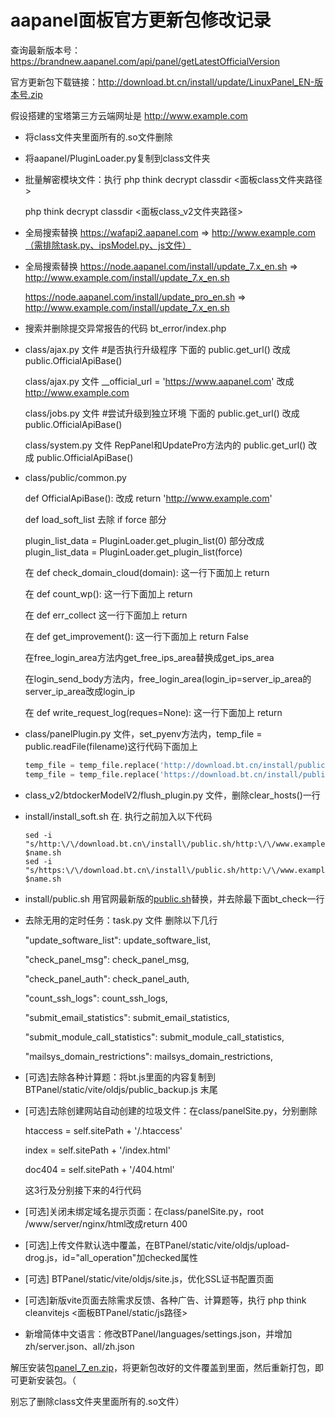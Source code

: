 # aapanel面板官方更新包修改记录

查询最新版本号：https://brandnew.aapanel.com/api/panel/getLatestOfficialVersion

官方更新包下载链接：http://download.bt.cn/install/update/LinuxPanel_EN-版本号.zip

假设搭建的宝塔第三方云端网址是 http://www.example.com

- 将class文件夹里面所有的.so文件删除

- 将aapanel/PluginLoader.py复制到class文件夹

- 批量解密模块文件：执行 php think decrypt classdir <面板class文件夹路径>

  php think decrypt classdir <面板class_v2文件夹路径>

- 全局搜索替换 https://wafapi2.aapanel.com => http://www.example.com（需排除task.py、ipsModel.py、js文件）

- 全局搜索替换 https://node.aapanel.com/install/update_7.x_en.sh => http://www.example.com/install/update_7.x_en.sh

  https://node.aapanel.com/install/update_pro_en.sh => http://www.example.com/install/update_7.x_en.sh

- 搜索并删除提交异常报告的代码 bt_error/index.php

- class/ajax.py 文件 \#是否执行升级程序 下面的 public.get_url() 改成 public.OfficialApiBase()

  class/ajax.py 文件 __official_url = 'https://www.aapanel.com' 改成 http://www.example.com

  class/jobs.py 文件 \#尝试升级到独立环境 下面的 public.get_url() 改成 public.OfficialApiBase()

  class/system.py 文件 RepPanel和UpdatePro方法内的 public.get_url() 改成 public.OfficialApiBase()

- class/public/common.py

  def OfficialApiBase(): 改成 return 'http://www.example.com'

  def load_soft_list 去除 if force 部分

  plugin_list_data = PluginLoader.get_plugin_list(0) 部分改成 plugin_list_data = PluginLoader.get_plugin_list(force)

  在 def check_domain_cloud(domain): 这一行下面加上 return

  在 def count_wp(): 这一行下面加上 return

  在 def err_collect 这一行下面加上 return

  在 def get_improvement(): 这一行下面加上 return False

  在free_login_area方法内get_free_ips_area替换成get_ips_area

  在login_send_body方法内，free_login_area(login_ip=server_ip_area的server_ip_area改成login_ip

  在 def write_request_log(reques=None): 这一行下面加上 return

- class/panelPlugin.py 文件，set_pyenv方法内，temp_file = public.readFile(filename)这行代码下面加上

  ```python
  temp_file = temp_file.replace('http://download.bt.cn/install/public.sh', 'http://www.example.com/install/public.sh')
  temp_file = temp_file.replace('https://download.bt.cn/install/public.sh', 'http://www.example.com/install/public.sh')
  ```
  
- class_v2/btdockerModelV2/flush_plugin.py 文件，删除clear_hosts()一行

- install/install_soft.sh 在. 执行之前加入以下代码

  ```shell
  sed -i "s/http:\/\/download.bt.cn\/install\/public.sh/http:\/\/www.example.com\/install\/public.sh/" $name.sh
  sed -i "s/https:\/\/download.bt.cn\/install\/public.sh/http:\/\/www.example.com\/install\/public.sh/" $name.sh
  ```
  
- install/public.sh 用官网最新版的[public.sh](http://download.bt.cn/install/public.sh)替换，并去除最下面bt_check一行

- 去除无用的定时任务：task.py 文件  删除以下几行

  "update_software_list": update_software_list,

  "check_panel_msg": check_panel_msg,

  "check_panel_auth": check_panel_auth,

  "count_ssh_logs": count_ssh_logs,

  "submit_email_statistics": submit_email_statistics,

  "submit_module_call_statistics": submit_module_call_statistics,

  "mailsys_domain_restrictions": mailsys_domain_restrictions,

- [可选]去除各种计算题：将bt.js里面的内容复制到 BTPanel/static/vite/oldjs/public_backup.js 末尾

- [可选]去除创建网站自动创建的垃圾文件：在class/panelSite.py，分别删除

  htaccess = self.sitePath + '/.htaccess'

  index = self.sitePath + '/index.html'

  doc404 = self.sitePath + '/404.html'

  这3行及分别接下来的4行代码

- [可选]关闭未绑定域名提示页面：在class/panelSite.py，root /www/server/nginx/html改成return 400

- [可选]上传文件默认选中覆盖，在BTPanel/static/vite/oldjs/upload-drog.js，id="all_operation"加checked属性

- [可选] BTPanel/static/vite/oldjs/site.js，优化SSL证书配置页面

- [可选]新版vite页面去除需求反馈、各种广告、计算题等，执行 php think cleanvitejs <面板BTPanel/static/js路径>

- 新增简体中文语言：修改BTPanel/languages/settings.json，并增加 zh/server.json、all/zh.json


解压安装包[panel_7_en.zip](http://download.bt.cn/install/src/panel_7_en.zip)，将更新包改好的文件覆盖到里面，然后重新打包，即可更新安装包。（

别忘了删除class文件夹里面所有的.so文件）

